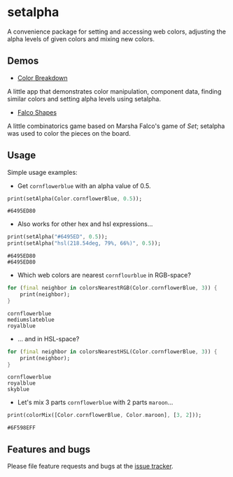 # setalpha

A convenience package for setting and accessing web colors, adjusting
the alpha levels of given colors and mixing new colors.

## Demos

* [Color Breakdown](https://color-breakdown.netlify.com/)

 A little app that demonstrates color manipulation, component data,
 finding similar colors and setting alpha levels using setalpha.

* [Falco Shapes](https://falco-shapes.netlify.com/)

A little combinatorics game based on Marsha Falco's game of *Set*;
setalpha was used to color the pieces on the board. 

## Usage

Simple usage examples:  

* Get `cornflowerblue` with an alpha value of 0.5.

```dart
print(setAlpha(Color.cornflowerBlue, 0.5));
```

```text
#6495ED80
```

* Also works for other hex and hsl expressions...

```dart
print(setAlpha("#6495ED", 0.5));
print(setAlpha("hsl(218.54deg, 79%, 66%)", 0.5));
```

```text
#6495ED80
#6495ED80
```

* Which web colors are nearest `cornflourblue` in RGB-space?

```dart
for (final neighbor in colorsNearestRGB(Color.cornflowerBlue, 3)) {
    print(neighbor);
}
```

```text
cornflowerblue
mediumslateblue
royalblue
```

* ... and in HSL-space? 

```dart
for (final neighbor in colorsNearestHSL(Color.cornflowerBlue, 3)) {
    print(neighbor);
}
```

```text
cornflowerblue
royalblue
skyblue
```

* Let's mix 3 parts `cornflowerblue` with 2 parts `maroon`...

```dart
print(colorMix([Color.cornflowerBlue, Color.maroon], [3, 2]));
```

```text
#6F598EFF
```

## Features and bugs

Please file feature requests and bugs at the [issue tracker][tracker].

[tracker]: https://bitbucket.org/ram6ler/setalpha/issues
